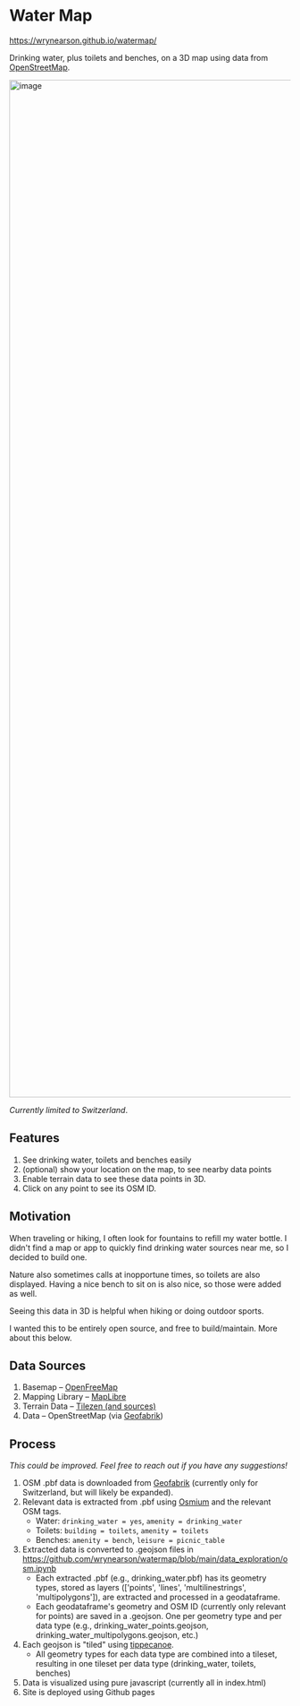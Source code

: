 # Water Map

https://wrynearson.github.io/watermap/

Drinking water, plus toilets and benches, on a 3D map using data from [OpenStreetMap](https://www.openstreetmap.org/).

<img width="1818" alt="image" src="https://github.com/user-attachments/assets/5970608d-1ee6-42f9-a4c7-986019b9a29e">

_Currently limited to Switzerland_.

## Features
1. See drinking water, toilets and benches easily
2. (optional) show your location on the map, to see nearby data points
3. Enable terrain data to see these data points in 3D.
4. Click on any point to see its OSM ID.

## Motivation

When traveling or hiking, I often look for fountains to refill my water bottle. I didn't find a map or app to quickly find drinking water sources near me, so I decided to build one.

Nature also sometimes calls at inopportune times, so toilets are also displayed. Having a nice bench to sit on is also nice, so those were added as well.

Seeing this data in 3D is helpful when hiking or doing outdoor sports.

I wanted this to be entirely open source, and free to build/maintain. More about this below.

## Data Sources
1. Basemap – [OpenFreeMap](https://openfreemap.org/)
2. Mapping Library – [MapLibre](https://maplibre.org/)
3. Terrain Data – [Tilezen (and sources)](https://github.com/tilezen/joerd/blob/master/docs/attribution.md)
4. Data – OpenStreetMap (via [Geofabrik](https://www.geofabrik.de/en/index.html))

## Process
_This could be improved. Feel free to reach out if you have any suggestions!_

1. OSM .pbf data is downloaded from [Geofabrik](https://www.geofabrik.de/en/index.html) (currently only for Switzerland, but will likely be expanded).
2. Relevant data is extracted from .pbf using [Osmium](https://osmcode.org/osmium-tool/) and the relevant OSM tags.
    - Water: `drinking_water = yes`, `amenity = drinking_water`
    - Toilets: `building = toilets`, `amenity = toilets`
    - Benches: `amenity = bench`, `leisure = picnic_table`
3. Extracted data is converted to .geojson files in https://github.com/wrynearson/watermap/blob/main/data_exploration/osm.ipynb
    - Each extracted .pbf (e.g., drinking_water.pbf) has its geometry types, stored as layers (['points', 'lines', 'multilinestrings', 'multipolygons']), are extracted and processed in a geodataframe.
    - Each geodataframe's geometry and OSM ID (currently only relevant for points) are saved in a .geojson. One per geometry type and per data type (e.g., drinking_water_points.geojson, drinking_water_multipolygons.geojson, etc.)
4. Each geojson is "tiled" using [tippecanoe](https://github.com/felt/tippecanoe).
    - All geometry types for each data type are combined into a tileset, resulting in one tileset per data type (drinking_water, toilets, benches)
5. Data is visualized using pure javascript (currently all in index.html)
6. Site is deployed using Github pages
